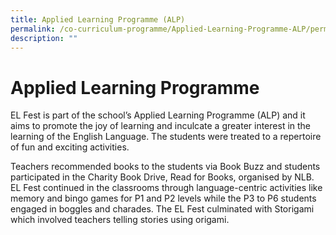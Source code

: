 ```yaml
---
title: Applied Learning Programme (ALP)
permalink: /co-curriculum-programme/Applied-Learning-Programme-ALP/permalink/
description: ""
---
```

Applied Learning Programme
==========================

EL Fest is part of the school’s Applied Learning Programme (ALP) and it aims to promote the joy of learning and inculcate a greater interest in the learning of the English Language. The students were treated to a repertoire of fun and exciting activities.

Teachers recommended books to the students via Book Buzz and students participated in the Charity Book Drive, Read for Books, organised by NLB.  EL Fest continued in the classrooms through language-centric activities like memory and bingo games for P1 and P2 levels while the P3 to P6 students engaged in boggles and charades. The EL Fest culminated with Storigami which involved teachers telling stories using origami.